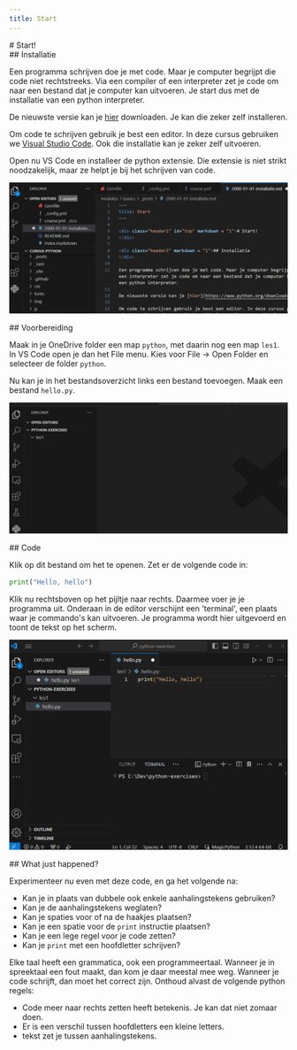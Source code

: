 ```yaml
---
title: Start
---
```


<div class="header1" id="top" markdown = "1"># Start!
</div>

<div class="header2" markdown = "1">## Installatie
</div>

Een programma schrijven doe je met code. Maar je computer begrijpt die code niet rechtstreeks. Via een compiler of een interpreter zet je code om naar een bestand dat je computer kan uitvoeren. Je start dus met de installatie van een python interpreter.

De nieuwste versie kan je [hier](https://www.python.org/downloads/) downloaden. Je kan die zeker zelf installeren.

Om code te schrijven gebruik je best een editor. In deze cursus gebruiken we [Visual Studio Code](https://code.visualstudio.com/). Ook die installatie kan je zeker zelf uitvoeren.

Open nu VS Code en installeer de python extensie. Die extensie is niet strikt noodzakelijk, maar ze helpt je bij het schrijven van code.

![image](/img/basics/installatie/python-extension.gif)

<div class="header2" markdown = "1">## Voorbereiding
</div>

Maak in je OneDrive folder een map `python`, met daarin nog een map `les1`. In VS Code open je dan het File menu. Kies voor File -> Open Folder en selecteer de folder `python`.

Nu kan je in het bestandsoverzicht links een bestand toevoegen. Maak een bestand `hello.py`.

![image](/img/basics/installatie/create_file.gif)


<div class="header2" markdown = "1">## Code
</div>

Klik op dit bestand om het te openen. Zet er de volgende code in:

```python
print("Hello, hello")
```

Klik nu rechtsboven op het pijltje naar rechts. Daarmee voer je je programma uit. Onderaan in de editor verschijnt een 'terminal', een plaats waar je commando's kan uitvoeren. Je programma wordt hier uitgevoerd en toont de tekst op het scherm.

![image](/img/basics/installatie/hello.gif)

<div class="header2" markdown = "1">## What just happened?
</div>

Experimenteer nu even met deze code, en ga het volgende na:

- Kan je in plaats van dubbele ook enkele aanhalingstekens gebruiken?
- Kan je de aanhalingstekens weglaten?
- Kan je spaties voor of na de haakjes plaatsen?
- Kan je een spatie voor de `print` instructie plaatsen?
- Kan je een lege regel voor je code zetten?
- Kan je `print` met een hoofdletter schrijven?

Elke taal heeft een grammatica, ook een programmeertaal. Wanneer je in spreektaal een fout maakt, dan kom je daar meestal mee weg. Wanneer je code schrijft, dan moet het correct zijn. Onthoud alvast de volgende python regels:

* Code meer naar rechts zetten heeft betekenis. Je kan dat niet zomaar doen.
* Er is een verschil tussen hoofdletters een kleine letters.
* tekst zet je tussen aanhalingstekens.